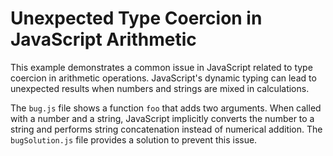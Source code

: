 # Unexpected Type Coercion in JavaScript Arithmetic

This example demonstrates a common issue in JavaScript related to type coercion in arithmetic operations. JavaScript's dynamic typing can lead to unexpected results when numbers and strings are mixed in calculations.

The `bug.js` file shows a function `foo` that adds two arguments. When called with a number and a string, JavaScript implicitly converts the number to a string and performs string concatenation instead of numerical addition. The `bugSolution.js` file provides a solution to prevent this issue.
